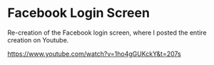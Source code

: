# Facebook Login Screen

Re-creation of the Facebook login screen, where I posted the entire creation on Youtube.

https://www.youtube.com/watch?v=1ho4gGUKckY&t=207s

